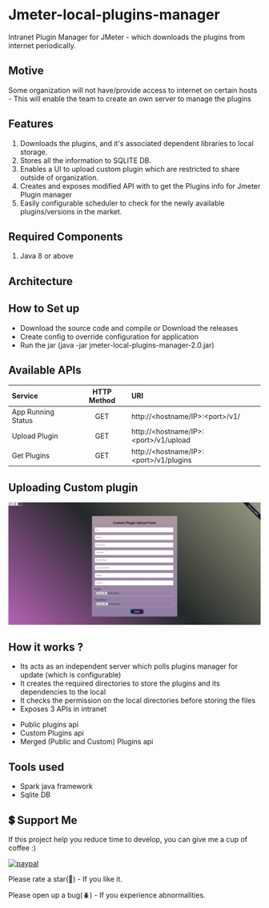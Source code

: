 # Jmeter-local-plugins-manager
Intranet Plugin Manager for JMeter - which downloads the plugins from internet periodically.

## Motive 
Some organization will not have/provide access to internet on certain hosts - This will enable the team to create an own server to manage the plugins

## Features
1. Downloads the plugins, and it's associated dependent libraries to local storage.
2. Stores all the information to SQLITE DB.
3. Enables a UI to upload custom plugin which are restricted to share outside of organization.
4. Creates and exposes modified API with to get the Plugins info for Jmeter Plugin manager 
5. Easily configurable scheduler to check for the newly available plugins/versions in the market.


## Required Components
1. Java 8 or above

## Architecture


## How to Set up

* Download the source code and compile or Download the releases
* Create config to override configuration for application 
* Run the jar (java -jar jmeter-local-plugins-manager-2.0.jar)


## Available APIs

| Service            | HTTP Method | URI                                     |
|:-------------------|:-----------:|:----------------------------------------|
| App Running Status |     GET     | http://<hostname/IP>:\<port>/v1/        |
| Upload Plugin      |     GET     | http://<hostname/IP>:\<port>/v1/upload  |
| Get Plugins        |     GET     | http://<hostname/IP>:\<port>/v1/plugins |


## Uploading Custom plugin
![Custom Upload Form](/img/upload-form.jpg)


## How it works ?

* Its acts as an independent server which polls plugins manager for update (which is configurable) 
* It creates the required directories to store the plugins and its dependencies to the local 
* It checks the permission on the local directories before storing the files
* Exposes 3 APIs in intranet 
 - Public plugins api
 - Custom Plugins api
 - Merged (Public and Custom) Plugins api

## Tools used
- Spark java framework
- Sqlite DB


## 💲 Support Me
<!-- [<a href="https://www.buymeacoffee.com/rollno748" target="_blank"><img src="https://cdn.buymeacoffee.com/buttons/v2/default-yellow.png" height="45px" width="162px" alt="Buy Me A Coffee"></a>](https://www.buymeacoffee.com/rollno748) -->
If this project help you reduce time to develop, you can give me a cup of coffee :)

[![paypal](https://www.paypalobjects.com/en_US/i/btn/btn_donateCC_LG.gif)](https://ko-fi.com/rollno748)

Please rate a star(:star2:) - If you like it.

Please open up a bug(:beetle:) - If you experience abnormalities.
 
